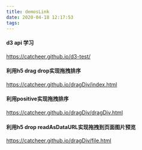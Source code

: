 ```yaml
---
title: demosLink
date: 2020-04-18 12:17:53
tags:
---
```


#### d3 api 学习

https://catcheer.github.io/d3-test/


#### 利用h5 drag drop实现拖拽排序

https://catcheer.github.io/dragDiv/index.html

#### 利用positive实现拖拽排序

https://catcheer.github.io/dragDiv/dragDiv.html

#### 利用h5 drop readAsDataURL实现拖拽到页面图片预览

https://catcheer.github.io/dragDiv/file.html
